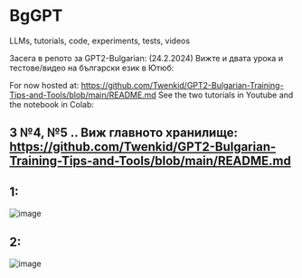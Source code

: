 # BgGPT
LLMs, tutorials, code, experiments, tests, videos

Засега в репото за GPT2-Bulgarian: (24.2.2024)
Вижте и двата урока и тестове/видео на български език в Ютюб:

For now hosted at: https://github.com/Twenkid/GPT2-Bulgarian-Training-Tips-and-Tools/blob/main/README.md
See the two tutorials in Youtube and the notebook in Colab:

## 3 №4, №5 .. Виж главното хранилище: https://github.com/Twenkid/GPT2-Bulgarian-Training-Tips-and-Tools/blob/main/README.md

## 1:

![image](https://github.com/Twenkid/GPT2-Bulgarian-Training-Tips-and-Tools/assets/23367640/75f1bfce-94ce-4af1-bbb7-75c2cdb5a0a8)

## 2: 
![image](https://github.com/Twenkid/BgGPT/assets/23367640/272ea3df-c019-48b3-8c8f-0f281ea80eaa)
